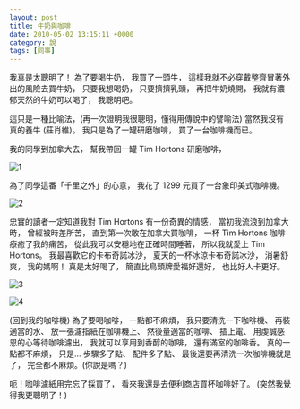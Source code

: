 ```yaml
---
layout: post
title: 牛奶與咖啡
date: 2010-05-02 13:15:11 +0000
category: 說
tags: [同事]
---
```



我真是太聰明了！
為了要喝牛奶，
我買了一頭牛，
這樣我就不必穿戴整齊冒著外出的風險去買牛奶，
只要我想喝奶，
只要擠擠乳頭，
再把牛奶燒開，
我就有濃郁天然的牛奶可以喝了，
我聰明吧。

這只是一種比喻法，(再一次證明我很聰明，懂得用傳說中的譬喻法)
當然我沒有真的養牛 (莊肖維)。
我只是為了一罐研磨咖啡，
買了一台咖啡機而已。

<!--more-->

我的同學到加拿大去，
幫我帶回一罐 Tim Hortons 研磨咖啡，

![1](/blog/assets/images/2010/milk1.jpg)

為了同學這番「千里之外」的心意，
我花了 1299 元買了一台象印美式咖啡機。

![2](/blog/assets/images/2010/milk2.jpg)


忠實的讀者一定知道我對 Tim Hortons 有一份奇異的情感，
當初我流浪到加拿大時，
曾經被時差所苦，
直到第一次敢在加拿大買咖啡，
一杯 Tim Hortons 咖啡療癒了我的痛苦，
從此我可以安穩地在正確時間睡著，
所以我就愛上 Tim Hortons。
我最喜歡它的卡布奇諾冰沙，
夏天的一杯冰涼卡布奇諾冰沙，
消暑舒爽，
我的媽啊！
真是太好喝了，
簡直比鳥頭牌愛福好還好，
也比好人卡更好。

![3](/blog/assets/images/2010/milk3.jpg)

![4](/blog/assets/images/2010/milk4.jpg)


(回到我的咖啡機)
為了要喝咖啡，
一點都不麻煩，
我只要清洗一下咖啡機、
再裝適當的水、
放一張濾指紙在咖啡機上、
然後量適當的咖啡、
插上電、
用虔誠感恩的心等待咖啡濾出，
我就可以享用到香醇的咖啡，
還有滿室的咖啡香。
真的一點都不麻煩，
只是...
步驟多了點、
配件多了點、
最後還要再清洗一次咖啡機就是了，
完全都不麻煩。(你說是嗎？)

呃！咖啡濾紙用完忘了採買了，
看來我還是去便利商店買杯咖啡好了。
(突然我覺得我更聰明了！)
